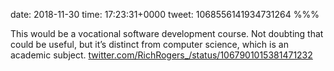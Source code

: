 date: 2018-11-30
time: 17:23:31+0000
tweet: 1068556141934731264
%%%

This would be a vocational software development course. Not doubting that could be useful, but it’s distinct from computer science, which is an academic subject. [twitter.com/RichRogers\_/status/1067901015381471232](https://twitter.com/RichRogers_/status/1067901015381471232)
